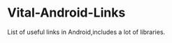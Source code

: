Vital-Android-Links
===================

List of useful links in Android,includes a lot of libraries. 

